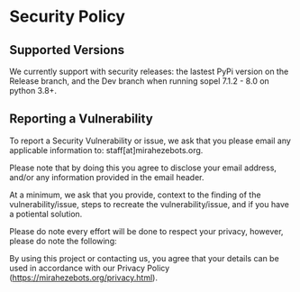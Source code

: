 # Security Policy

## Supported Versions

We currently support with security releases: the lastest PyPi version on the Release branch, and the Dev branch when running sopel 7.1.2 - 8.0 on python 3.8+.


## Reporting a Vulnerability


To report a Security Vulnerability or issue, we ask that you please email any applicable information to: staff[at]mirahezebots.org.

Please note that by doing this you agree to disclose your email address, and/or any information provided in the email header.

At a minimum, we ask that you provide, context to the finding of the vulnerability/issue, steps to recreate the vulnerability/issue, and if you have a potiental solution.

Please do note every effort will be done to respect your privacy, however, please do note the following:

By using this project or contacting us, you agree that your details can be used in accordance with our Privacy Policy (https://mirahezebots.org/privacy.html).
